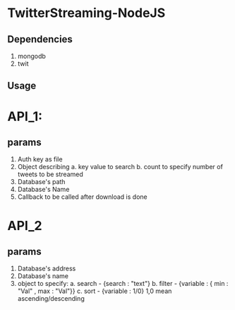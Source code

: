 # TwitterStreaming-NodeJS

## Dependencies
1. mongodb
2. twit

## Usage

# API_1:

## params
1. Auth key as file
2. Object describing 
    a. key value to search
    b. count to specify number of tweets to be streamed
3. Database's path
4. Database's Name
5. Callback to be called after download is done

# API_2

## params
1. Database's address
2. Database's name
3. object to specify:
    a. search - {search : "text"}
    b. filter - {variable : { min : "Val" , max : "Val"}}
    c. sort - {variable : 1/0}   1,0 mean ascending/descending
